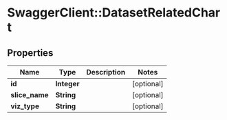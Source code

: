 # SwaggerClient::DatasetRelatedChart

## Properties
Name | Type | Description | Notes
------------ | ------------- | ------------- | -------------
**id** | **Integer** |  | [optional] 
**slice_name** | **String** |  | [optional] 
**viz_type** | **String** |  | [optional] 

